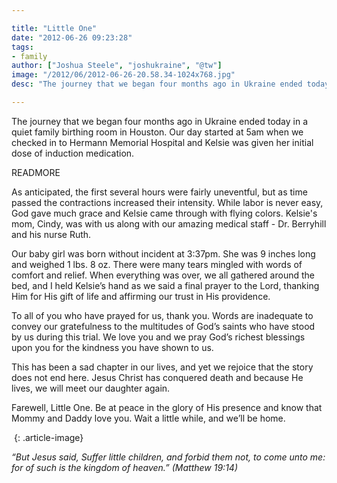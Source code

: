 ```yaml
---

title: "Little One"
date: "2012-06-26 09:23:28"
tags:
- family
author: ["Joshua Steele", "joshukraine", "@tw"]
image: "/2012/06/2012-06-26-20.58.34-1024x768.jpg"
desc: "The journey that we began four months ago in Ukraine ended today in a quiet family birthing room in Houston."

---
```


The journey that we began four months ago in Ukraine ended today in a quiet family birthing room in Houston. Our day started at 5am when we checked in to Hermann Memorial Hospital and Kelsie was given her initial dose of induction medication.

READMORE

As anticipated, the first several hours were fairly uneventful, but as time passed the contractions increased their intensity. While labor is never easy, God gave much grace and Kelsie came through with flying colors. Kelsie's mom, Cindy, was with us along with our amazing medical staff - Dr. Berryhill and his nurse Ruth.

Our baby girl was born without incident at 3:37pm. She was 9 inches long and weighed 1 lbs. 8 oz. There were many tears mingled with words of comfort and relief. When everything was over, we all gathered around the bed, and I held Kelsie’s hand as we said a final prayer to the Lord, thanking Him for His gift of life and affirming our trust in His providence.

To all of you who have prayed for us, thank you. Words are inadequate to convey our gratefulness to the multitudes of God’s saints who have stood by us during this trial. We love you and we pray God’s richest blessings upon you for the kindness you have shown to us.

This has been a sad chapter in our lives, and yet we rejoice that the story does not end here. Jesus Christ has conquered death and because He lives, we will meet our daughter again.

Farewell, Little One. Be at peace in the glory of His presence and know that Mommy and Daddy love you. Wait a little while, and we’ll be home.

<a href="//d21yo20tm8bmc2.cloudfront.net/2012/06/2012-06-26-20.56.21.jpg"><img class="aligncenter size-medium wp-image-1556" title="2012-06-26 20.56.21" src="//d21yo20tm8bmc2.cloudfront.net/2012/06/2012-06-26-20.56.21-450x337.jpg" alt="" /></a>
{: .article-image}

*“But Jesus said, Suffer little children, and forbid them not, to come unto me: for of such is the kingdom of heaven.”*
*(Matthew 19:14)*
